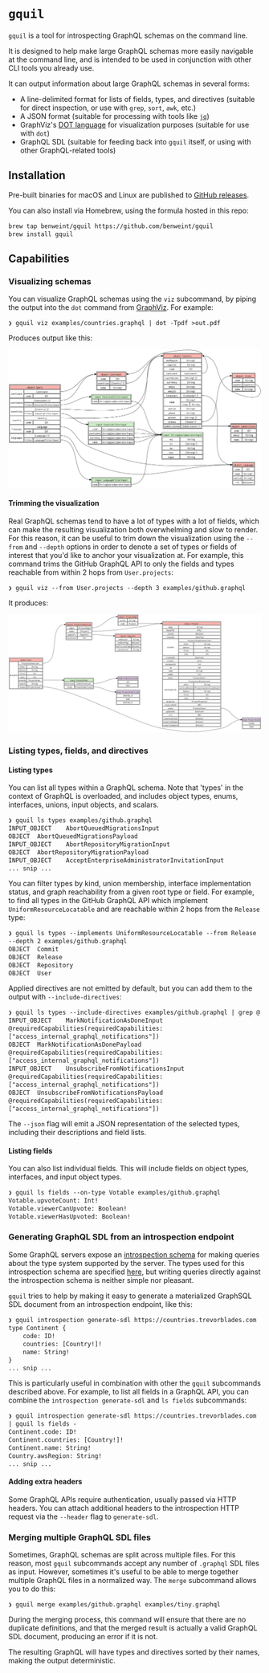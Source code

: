 # `gquil`

`gquil` is a tool for introspecting GraphQL schemas on the command line.

It is designed to help make large GraphQL schemas more easily navigable at the command line, and is intended to be used in conjunction with other CLI tools you already use.

It can output information about large GraphQL schemas in several forms:

- A line-delimited format for lists of fields, types, and directives (suitable for direct inspection, or use with `grep`, `sort`, `awk`, etc.)
- A JSON format (suitable for processing with tools like [`jq`](https://github.com/jqlang/jq))
- GraphViz's [DOT language](https://graphviz.org/doc/info/lang.html) for visualization purposes (suitable for use with `dot`)
- GraphQL SDL (suitable for feeding back into `gquil` itself, or using with other GraphQL-related tools)

## Installation

Pre-built binaries for macOS and Linux are published to [GitHub releases](https://github.com/benweint/gquil/releases).

You can also install via Homebrew, using the formula hosted in this repo:

```
brew tap benweint/gquil https://github.com/benweint/gquil
brew install gquil
```

## Capabilities

### Visualizing schemas

You can visualize GraphQL schemas using the `viz` subcommand, by piping the output into the `dot` command from [GraphViz](https://graphviz.org/). For example:

```
❯ gquil viz examples/countries.graphql | dot -Tpdf >out.pdf
```

Produces output like this:

![A graph visualization of the countries.graphql example schema](./examples/images/countries.png)

#### Trimming the visualization

Real GraphQL schemas tend to have a lot of types with a lot of fields, which can make the resulting visualization both overwhelming and slow to render. For this reason, it can be useful to trim down the visualization using the `--from` and `--depth` options in order to denote a set of types or fields of interest that you'd like to anchor your visualization at. For example, this command trims the GitHub GraphQL API to only the fields and types reachable from within 2 hops from `User.projects`:

```
❯ gquil viz --from User.projects --depth 3 examples/github.graphql
```

It produces:

![A graph visualization of github.graphql, trimmed to only showing 3 levels of depth from the User.projects entrypoint](./examples/images/user-projects.png)

### Listing types, fields, and directives

#### Listing types

You can list all types within a GraphQL schema. Note that 'types' in the context of GraphQL is overloaded, and includes object types, enums, interfaces, unions, input objects, and scalars.

```
❯ gquil ls types examples/github.graphql
INPUT_OBJECT	AbortQueuedMigrationsInput
OBJECT	AbortQueuedMigrationsPayload
INPUT_OBJECT	AbortRepositoryMigrationInput
OBJECT	AbortRepositoryMigrationPayload
INPUT_OBJECT	AcceptEnterpriseAdministratorInvitationInput
... snip ...
```

You can filter types by kind, union membership, interface implementation status, and graph reachability from a given root type or field. For example, to find all types in the GitHub GraphQL API which implement `UniformResourceLocatable` and are reachable within 2 hops from the `Release` type:

```
❯ gquil ls types --implements UniformResourceLocatable --from Release --depth 2 examples/github.graphql
OBJECT	Commit
OBJECT	Release
OBJECT	Repository
OBJECT	User
```

Applied directives are not emitted by default, but you can add them to the output with `--include-directives`:

```
❯ gquil ls types --include-directives examples/github.graphql | grep @
INPUT_OBJECT	MarkNotificationAsDoneInput @requiredCapabilities(requiredCapabilities: ["access_internal_graphql_notifications"])
OBJECT	MarkNotificationAsDonePayload @requiredCapabilities(requiredCapabilities: ["access_internal_graphql_notifications"])
INPUT_OBJECT	UnsubscribeFromNotificationsInput @requiredCapabilities(requiredCapabilities: ["access_internal_graphql_notifications"])
OBJECT	UnsubscribeFromNotificationsPayload @requiredCapabilities(requiredCapabilities: ["access_internal_graphql_notifications"])
```

The `--json` flag will emit a JSON representation of the selected types, including their descriptions and field lists.

#### Listing fields

You can also list individual fields. This will include fields on object types, interfaces, and input object types.

```
❯ gquil ls fields --on-type Votable examples/github.graphql 
Votable.upvoteCount: Int!
Votable.viewerCanUpvote: Boolean!
Votable.viewerHasUpvoted: Boolean!
```

### Generating GraphQL SDL from an introspection endpoint

Some GraphQL servers expose an [introspection schema](https://graphql.org/learn/introspection/) for making queries about the type system supported by the server. The types used for this introspection schema are specified [here](https://spec.graphql.org/October2021/#sec-Introspection), but writing queries directly against the introspection schema is neither simple nor pleasant.

`gquil` tries to help by making it easy to generate a materialized GraphSQL SDL document from an introspection endpoint, like this:

```
❯ gquil introspection generate-sdl https://countries.trevorblades.com
type Continent {
	code: ID!
	countries: [Country!]!
	name: String!
}
... snip ...
```

This is particularly useful in combination with other the `gquil` subcommands described above. For example, to list all fields in a GraphQL API, you can combine the `introspection generate-sdl` and `ls fields` subcommands:

```
❯ gquil introspection generate-sdl https://countries.trevorblades.com | gquil ls fields -
Continent.code: ID!
Continent.countries: [Country!]!
Continent.name: String!
Country.awsRegion: String!
... snip ...
```

#### Adding extra headers

Some GraphQL APIs require authentication, usually passed via HTTP headers. You can attach additional headers to the introspection HTTP request via the `--header` flag to `generate-sdl`.

### Merging multiple GraphQL SDL files

Sometimes, GraphQL schemas are split across multiple files. For this reason, most `gquil` subcommands accept any number of `.graphql` SDL files as input. However, sometimes it's useful to be able to merge together multiple GraphQL files in a normalized way. The `merge` subcommand allows you to do this:

```
❯ gquil merge examples/github.graphql examples/tiny.graphql
```

During the merging process, this command will ensure that there are no duplicate definitions, and that the merged result is actually a valid GraphQL SDL document, producing an error if it is not.

The resulting GraphQL will have types and directives sorted by their names, making the output deterministic.
